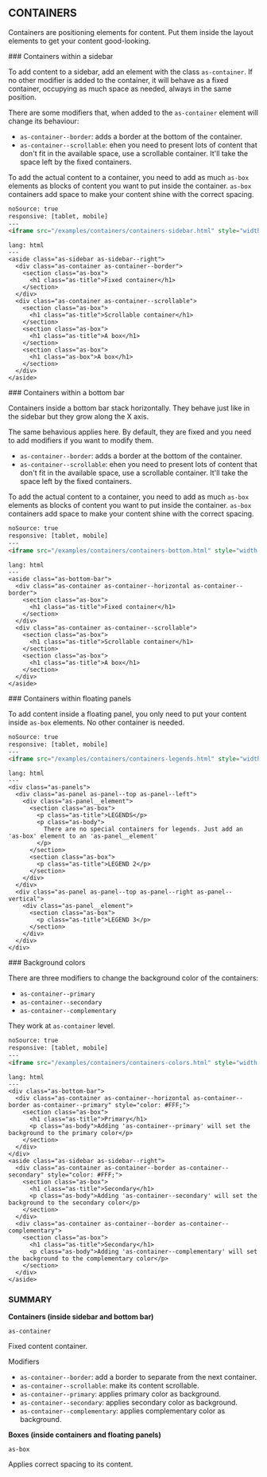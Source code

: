 ## CONTAINERS

Containers are positioning elements for content. Put them inside the layout elements to get your content good-looking.

### Containers within a sidebar

To add content to a sidebar, add an element with the class `as-container`. If no other modifier is added to the container, it will behave as a fixed container, occupying as much space as needed, always in the same position.

There are some modifiers that, when added to the `as-container` element will change its behaviour:
- `as-container--border`: adds a border at the bottom of the container.
- `as-container--scrollable`: ehen you need to present lots of content that don't fit in the available space, use a scrollable container. It'll take the space left by the fixed containers.

To add the actual content to a container, you need to add as much `as-box` elements as blocks of content you want to put inside the container. `as-box` containers add space to make your content shine with the correct spacing.

```html
noSource: true
responsive: [tablet, mobile]
---
<iframe src="/examples/containers/containers-sidebar.html" style="width: 100%; height: 100%;">
```

```code
lang: html
---
<aside class="as-sidebar as-sidebar--right">
  <div class="as-container as-container--border">
    <section class="as-box">
      <h1 class="as-title">Fixed container</h1>
    </section>
  </div>
  <div class="as-container as-container--scrollable">
    <section class="as-box">
      <h1 class="as-title">Scrollable container</h1>
    </section>
    <section class="as-box">
      <h1 class="as-title">A box</h1>
    </section>
    <section class="as-box">
      <h1 class="as-box">A box</h1>
    </section>
  </div>
</aside>
```

### Containers within a bottom bar

Containers inside a bottom bar stack horizontally. They behave just like in the sidebar but they grow along the X axis.

The same behavious applies here. By default, they are fixed and you need to add modifiers if you want to modify them.

- `as-container--border`: adds a border at the bottom of the container.
- `as-container--scrollable`: ehen you need to present lots of content that don't fit in the available space, use a scrollable container. It'll take the space left by the fixed containers.

To add the actual content to a container, you need to add as much `as-box` elements as blocks of content you want to put inside the container. `as-box` containers add space to make your content shine with the correct spacing.

```html
noSource: true
responsive: [tablet, mobile]
---
<iframe src="/examples/containers/containers-bottom.html" style="width: 100%; height: 100%;">
```

```code
lang: html
---
<aside class="as-bottom-bar">
  <div class="as-container as-container--horizontal as-container--border">
    <section class="as-box">
      <h1 class="as-title">Fixed container</h1>
    </section>
  </div>
  <div class="as-container as-container--scrollable">
    <section class="as-box">
      <h1 class="as-title">Scrollable container</h1>
    </section>
    <section class="as-box">
      <h1 class="as-title">A box</h1>
    </section>
  </div>
</aside>
```

### Containers within floating panels

To add content inside a floating panel, you only need to put your content inside `as-box` elements. No other container is needed.

```html
noSource: true
responsive: [tablet, mobile]
---
<iframe src="/examples/containers/containers-legends.html" style="width: 100%; height: 100%;">
```

```code
lang: html
---
<div class="as-panels">
  <div class="as-panel as-panel--top as-panel--left">
    <div class="as-panel__element">
      <section class="as-box">
        <p class="as-title">LEGENDS</p>
        <p class="as-body">
          There are no special containers for legends. Just add an 'as-box' element to an 'as-panel__element'
        </p>
      </section>
      <section class="as-box">
        <p class="as-title">LEGEND 2</p>
      </section>
    </div>
  </div>
  <div class="as-panel as-panel--top as-panel--right as-panel--vertical">
    <div class="as-panel__element">
      <section class="as-box">
        <p class="as-title">LEGEND 3</p>
      </section>
    </div>
  </div>
</div>
```

### Background colors

There are three modifiers to change the background color of the containers:
- `as-container--primary`
- `as-container--secondary`
- `as-container--complementary`

They work at `as-container` level.

```html
noSource: true
responsive: [tablet, mobile]
---
<iframe src="/examples/containers/containers-colors.html" style="width: 100%; height: 100%;">
```

```code
lang: html
---
<div class="as-bottom-bar">
  <div class="as-container as-container--horizontal as-container--border as-container--primary" style="color: #FFF;">
    <section class="as-box">
      <h1 class="as-title">Primary</h1>
      <p class="as-body">Adding 'as-container--primary' will set the background to the primary color</p>
    </section>
  </div>
</div>
<aside class="as-sidebar as-sidebar--right">
  <div class="as-container as-container--border as-container--secondary" style="color: #FFF;">
    <section class="as-box">
      <h1 class="as-title">Secondary</h1>
      <p class="as-body">Adding 'as-container--secondary' will set the background to the secondary color</p>
    </section>
  </div>
  <div class="as-container as-container--border as-container--complementary">
    <section class="as-box">
      <h1 class="as-title">Secondary</h1>
      <p class="as-body">Adding 'as-container--complementary' will set the background to the complementary color</p>
    </section>
  </div>
</aside>
```

### SUMMARY

**Containers (inside sidebar and bottom bar)**

`as-container`

Fixed content container.

Modifiers
- `as-container--border`: add a border to separate from the next container.
- `as-container--scrollable`: make its content scrollable.
- `as-container--primary`: applies primary color as background.
- `as-container--secondary`: applies secondary color as background.
- `as-container--complementary`: applies complementary color as background.

**Boxes (inside containers and floating panels)**

`as-box`

Applies correct spacing to its content.
